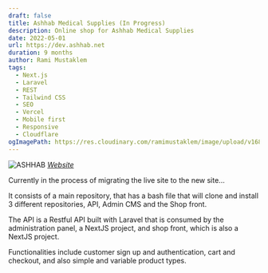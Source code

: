 ```yaml
---
draft: false
title: Ashhab Medical Supplies (In Progress)
description: Online shop for Ashhab Medical Supplies
date: 2022-05-01
url: https://dev.ashhab.net
duration: 9 months
author: Rami Mustaklem
tags:
  - Next.js
  - Laravel
  - REST
  - Tailwind CSS
  - SEO
  - Vercel
  - Mobile first
  - Responsive
  - Cloudflare
ogImagePath: https://res.cloudinary.com/ramimustaklem/image/upload/v1683369168/ashhab/shopfront.png
---
```


![ASHHAB](https://res.cloudinary.com/ramimustaklem/image/upload/v1683369168/ashhab/shopfront.png)
_[Website](https://store.ashhab.net/)_

Currently in the process of migrating the live site to the new site...

It consists of a main repository, that has a bash file that will clone and install 3 different repositories, API, Admin CMS and the Shop front.

The API is a Restful API built with Laravel that is consumed by the administration panel, a NextJS project, and shop front, which is also a NextJS project.

Functionalities include customer sign up and authentication, cart and checkout, and also simple and variable product types.
